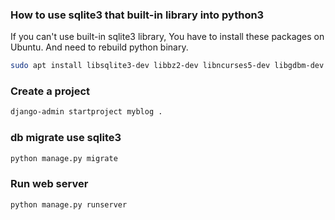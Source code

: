 ### How to use sqlite3 that built-in library into python3

If you can't use built-in sqlite3 library, You have to install these packages on Ubuntu.
And need to rebuild python binary.

```sh
sudo apt install libsqlite3-dev libbz2-dev libncurses5-dev libgdbm-dev liblzma-dev libssl-dev tcl-dev tk-dev libreadline-dev
```

### Create a project

```sh
django-admin startproject myblog .
```

### db migrate use sqlite3

```sh
python manage.py migrate
```

### Run web server

```sh
python manage.py runserver
```
